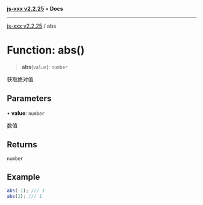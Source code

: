 [**js-xxx v2.2.25**](../README.md) • **Docs**

***

[js-xxx v2.2.25](../README.md) / abs

# Function: abs()

> **abs**(`value`): `number`

获取绝对值

## Parameters

• **value**: `number`

数值

## Returns

`number`

## Example

```ts
abs(-1); /// 1
abs(1); /// 1
```
